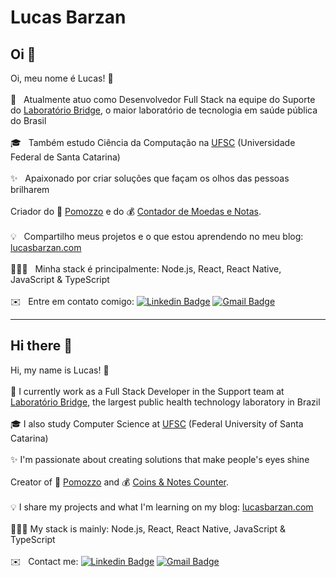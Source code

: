<!-- <img width="auto" src="https://github.com/tgmarinho/tgmarinho/blob/master/banner.png"> -->
# Lucas Barzan

## Oi 👋

Oi, meu nome é Lucas! 👋
 <br/><br/> 💼 &nbsp; Atualmente atuo como Desenvolvedor Full Stack na equipe do Suporte do [Laboratório Bridge](https://bridge.ufsc.br/), o maior laboratório de tecnologia em saúde pública do Brasil
 <br/><br/> 🎓 &nbsp; Também estudo Ciência da Computação na [UFSC](http://ufsc.br/) (Universidade Federal de Santa Catarina)
 <br/><br/> ✨ &nbsp; Apaixonado por criar soluções que façam os olhos das pessoas brilharem
 <br/><br/> Criador do 🍅 [Pomozzo](https://pomozzo.com/) e do 💰 [Contador de Moedas e Notas](https://play.google.com/store/apps/details?id=com.lucasbarzan.contadordemoedasenotas).
 <br/><br/> 💡 &nbsp; Compartilho meus projetos e o que estou aprendendo no meu blog: [lucasbarzan.com](https://lucasbarzan.com/)
 <br/><br/> 👨🏻‍💻 &nbsp; Minha stack é principalmente: Node.js, React, React Native, JavaScript & TypeScript
 <br/><br/> ✉️ &nbsp; Entre em contato comigo: [![Linkedin Badge](https://img.shields.io/badge/-LucasBarzan-blue?style=flat-square&logo=Linkedin&logoColor=white&link=https://www.linkedin.com/in/lucasbarzan/)](https://www.linkedin.com/in/lucasbarzan/) 
 [![Gmail Badge](https://img.shields.io/badge/-lucasbarzand@gmail.com-c14438?style=flat-square&logo=Gmail&logoColor=white&link=mailto:lucasbarzand@gmail.com)](mailto:lucasbarzand@gmail.com)
 
---

## Hi there 👋

Hi, my name is Lucas! 👋
 <br/><br/> 💼 I currently work as a Full Stack Developer in the Support team at [Laboratório Bridge](https://bridge.ufsc.br/), the largest public health technology laboratory in Brazil
 <br/><br/> 🎓 I also study Computer Science at [UFSC](http://ufsc.br/) (Federal University of Santa Catarina)
 <br/><br/> ✨ I'm passionate about creating solutions that make people's eyes shine
 <br/><br/> Creator of 🍅 [Pomozzo](https://pomozzo.com/) and 💰 [Coins & Notes Counter](https://play.google.com/store/apps/details?id=com.lucasbarzan.contadordemoedasenotas).
 <br/><br/> 💡 I share my projects and what I'm learning on my blog: [lucasbarzan.com](https://lucasbarzan.com/)
 <br/><br/> 👨🏻‍💻 My stack is mainly: Node.js, React, React Native, JavaScript & TypeScript
 <br/><br/> ✉️ &nbsp; Contact me: [![Linkedin Badge](https://img.shields.io/badge/-LucasBarzan-blue?style=flat-square&logo=Linkedin&logoColor=white&link=https://www.linkedin.com/in/lucasbarzan/)](https://www.linkedin.com/in/lucasbarzan/) 
 [![Gmail Badge](https://img.shields.io/badge/-lucasbarzand@gmail.com-c14438?style=flat-square&logo=Gmail&logoColor=white&link=mailto:lucasbarzand@gmail.com)](mailto:lucasbarzand@gmail.com)
